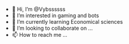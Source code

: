 - 👋 Hi, I’m @Vybssssss
- 👀 I’m interested in gaming and bots
- 🌱 I’m currently learning Economical sciences 
- 💞️ I’m looking to collaborate on ...
- 📫 How to reach me ...

<!---
Vybssssss/Vybssssss is a ✨ special ✨ repository because its `README.md` (this file) appears on your GitHub profile.
You can click the Preview link to take a look at your changes.
--->
